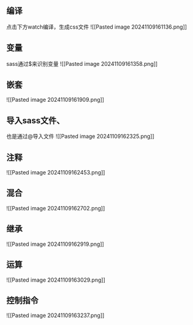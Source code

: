 ## 编译   
点击下方watch编译，生成css文件
![[Pasted image 20241109161136.png]]




## 变量
sass通过$来识别变量
![[Pasted image 20241109161358.png]]



## 嵌套
![[Pasted image 20241109161909.png]]



## 导入sass文件、
也是通过@导入文件
![[Pasted image 20241109162325.png]]



## 注释
![[Pasted image 20241109162453.png]]




## 混合
![[Pasted image 20241109162702.png]]




## 继承
![[Pasted image 20241109162919.png]]




## 运算
![[Pasted image 20241109163029.png]]



## 控制指令
![[Pasted image 20241109163237.png]]